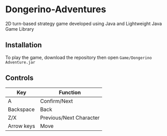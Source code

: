 # Dongerino-Adventures
2D turn-based strategy game developed using Java and Lightweight Java Game Library

## Installation
To play the game, download the repository then open ```Game/Dongerino Adventure.jar```

## Controls
|Key|Function|
|---|---|
|A|Confirm/Next|
|Backspace|Back|
|Z/X|Previous/Next Character|
|Arrow keys|Move|
